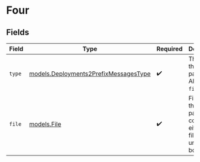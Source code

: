 # Four


## Fields

| Field                                                                                | Type                                                                                 | Required                                                                             | Description                                                                          |
| ------------------------------------------------------------------------------------ | ------------------------------------------------------------------------------------ | ------------------------------------------------------------------------------------ | ------------------------------------------------------------------------------------ |
| `type`                                                                               | [models.Deployments2PrefixMessagesType](../models/deployments2prefixmessagestype.md) | :heavy_check_mark:                                                                   | The type of the content part. Always `file`.                                         |
| `file`                                                                               | [models.File](../models/file.md)                                                     | :heavy_check_mark:                                                                   | File data for the content part. Must contain either file_data or uri, but not both.  |